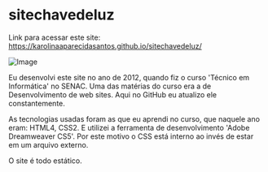 # sitechavedeluz

Link para acessar este site: https://karolinaaparecidasantos.github.io/sitechavedeluz/

![Image](https://github.com/user-attachments/assets/6435adb5-49ce-4067-a053-8c4161808ee2)


Eu desenvolvi este site no ano de 2012, quando fiz o curso 'Técnico em Informática' no SENAC. Uma das matérias do curso era a de Desenvolvimento de web sites. 
Aqui no GitHub eu atualizo ele constantemente.

As tecnologias usadas foram as que eu aprendi no curso, que naquele ano eram: HTML4, CSS2. E utilizei a ferramenta de desenvolvimento 'Adobe Dreamweaver CS5'. Por este motivo o CSS está interno ao invés de estar em um arquivo externo.

O site é todo estático.
